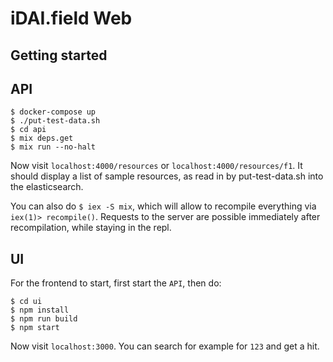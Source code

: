 # iDAI.field Web

## Getting started

## API
```
$ docker-compose up
$ ./put-test-data.sh
$ cd api
$ mix deps.get
$ mix run --no-halt
```

Now visit `localhost:4000/resources` or `localhost:4000/resources/f1`. It should display a list of sample
resources, as read in by put-test-data.sh into the elasticsearch.

You can also do `$ iex -S mix`, which will allow to recompile everything via `iex(1)> recompile()`. Requests to 
the server are possible immediately after recompilation, while staying in the repl. 

## UI

For the frontend to start, first start the `API`, then do: 

```
$ cd ui
$ npm install
$ npm run build
$ npm start
```

Now visit `localhost:3000`. You can search for example for `123` and get a hit.
